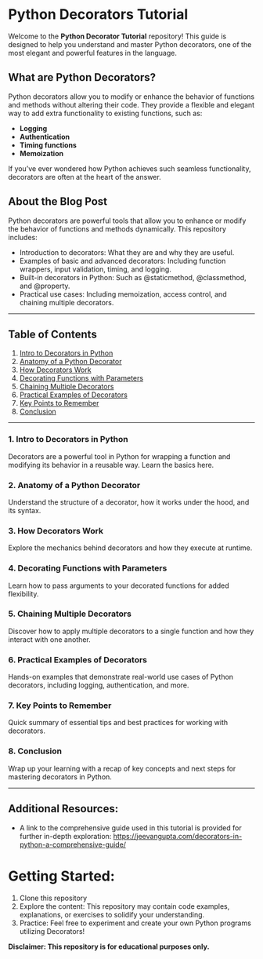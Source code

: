 # Python Decorators Tutorial

Welcome to the **Python Decorator Tutorial** repository! This guide is designed to help you understand and master Python decorators, one of the most elegant and powerful features in the language.

## What are Python Decorators?
Python decorators allow you to modify or enhance the behavior of functions and methods without altering their code. They provide a flexible and elegant way to add extra functionality to existing functions, such as:

- **Logging**
- **Authentication**
- **Timing functions**
- **Memoization**

If you’ve ever wondered how Python achieves such seamless functionality, decorators are often at the heart of the answer.



## About the Blog Post

  Python decorators are powerful tools that allow you to enhance or modify the behavior of functions and methods dynamically. This repository includes:
  - Introduction to decorators: What they are and why they are useful.
  - Examples of basic and advanced decorators: Including function wrappers, input validation, timing, and logging.
  - Built-in decorators in Python: Such as @staticmethod, @classmethod, and @property.
  - Practical use cases: Including memoization, access control, and chaining multiple decorators.


---

## Table of Contents

1. [Intro to Decorators in Python](#1-intro-to-decorators-in-python)
2. [Anatomy of a Python Decorator](#2-anatomy-of-a-python-decorator)
3. [How Decorators Work](#3-how-decorators-work)
4. [Decorating Functions with Parameters](#4-decorating-functions-with-parameters)
5. [Chaining Multiple Decorators](#5-chaining-multiple-decorators)
6. [Practical Examples of Decorators](#6-practical-examples-of-decorators)
7. [Key Points to Remember](#7-key-points-to-remember)
8. [Conclusion](#8-conclusion)

---

### 1. Intro to Decorators in Python
Decorators are a powerful tool in Python for wrapping a function and modifying its behavior in a reusable way. Learn the basics here.

### 2. Anatomy of a Python Decorator
Understand the structure of a decorator, how it works under the hood, and its syntax.

### 3. How Decorators Work
Explore the mechanics behind decorators and how they execute at runtime.

### 4. Decorating Functions with Parameters
Learn how to pass arguments to your decorated functions for added flexibility.

### 5. Chaining Multiple Decorators
Discover how to apply multiple decorators to a single function and how they interact with one another.

### 6. Practical Examples of Decorators
Hands-on examples that demonstrate real-world use cases of Python decorators, including logging, authentication, and more.

### 7. Key Points to Remember
Quick summary of essential tips and best practices for working with decorators.

### 8. Conclusion
Wrap up your learning with a recap of key concepts and next steps for mastering decorators in Python.


---


## Additional Resources:
  - A link to the comprehensive guide used in this tutorial is provided for further in-depth exploration: https://jeevangupta.com/decorators-in-python-a-comprehensive-guide/

# Getting Started:

  1. Clone this repository
  2. Explore the content: This repository may contain code examples, explanations, or exercises to solidify your understanding.
  3. Practice: Feel free to experiment and create your own Python programs utilizing Decorators!


**Disclaimer: This repository is for educational purposes only.**
